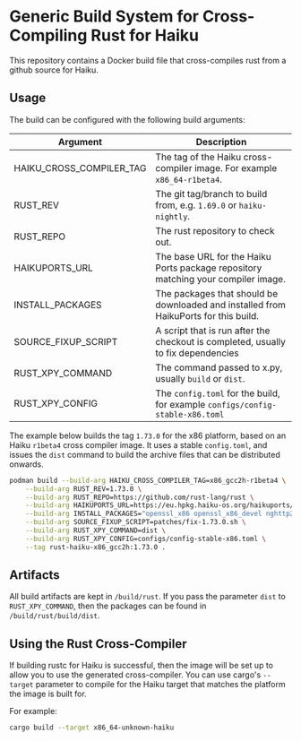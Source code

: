 # Generic Build System for Cross-Compiling Rust for Haiku

This repository contains a Docker build file that cross-compiles rust from a github source for
Haiku.

## Usage

The build can be configured with the following build arguments:

| Argument                 | Description
| ------------------------ | ------------------------------------------------------------------------------------ |
| HAIKU_CROSS_COMPILER_TAG | The tag of the Haiku cross-compiler image. For example `x86_64-r1beta4`.             |
| RUST_REV                 | The git tag/branch to build from, e.g. `1.69.0` or `haiku-nightly`.                  |
| RUST_REPO                | The rust repository to check out.                                                    |
| HAIKUPORTS_URL           | The base URL for the Haiku Ports package repository matching your compiler image.    |
| INSTALL_PACKAGES         | The packages that should be downloaded and installed from HaikuPorts for this build. |
| SOURCE_FIXUP_SCRIPT      | A script that is run after the checkout is completed, usually to fix dependencies    |
| RUST_XPY_COMMAND         | The command passed to x.py, usually `build` or `dist`.                               |
| RUST_XPY_CONFIG          | The `config.toml` for the build, for example `configs/config-stable-x86.toml`        |

The example below builds the tag `1.73.0` for the x86 platform, based on an Haiku
`r1beta4` cross compiler image. It uses a stable `config.toml`, and issues the `dist` command to
build the archive files that can be distributed onwards.

```bash
podman build --build-arg HAIKU_CROSS_COMPILER_TAG=x86_gcc2h-r1beta4 \
    --build-arg RUST_REV=1.73.0 \
    --build-arg RUST_REPO=https://github.com/rust-lang/rust \
    --build-arg HAIKUPORTS_URL=https://eu.hpkg.haiku-os.org/haikuports/master/x86_gcc2/current/ \
    --build-arg INSTALL_PACKAGES="openssl_x86 openssl_x86_devel nghttp2_x86 nghttp2_x86_devel" \
    --build-arg SOURCE_FIXUP_SCRIPT=patches/fix-1.73.0.sh \
    --build-arg RUST_XPY_COMMAND=dist \
    --build-arg RUST_XPY_CONFIG=configs/config-stable-x86.toml \
    --tag rust-haiku-x86_gcc2h:1.73.0 .
```

## Artifacts

All build artifacts are kept in `/build/rust`. If you pass the parameter `dist` to
`RUST_XPY_COMMAND`, then the packages can be found in `/build/rust/build/dist`.

## Using the Rust Cross-Compiler

If building rustc for Haiku is successful, then the image will be set up to allow you to use the
generated cross-compiler. You can use cargo's `--target` parameter to compile for the Haiku target
that matches the platform the image is built for.

For example:

```bash
cargo build --target x86_64-unknown-haiku
```
